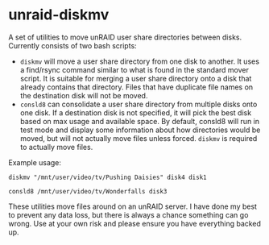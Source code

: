 unraid-diskmv
=============

A set of utilities to move unRAID user share directories between disks. Currently consists of two bash scripts:

* `diskmv` will move a user share directory from one disk to another. It uses a find/rsync command similar to what is found in the standard mover script. It is suitable for merging a user share directory onto a disk that already contains that directory.  Files that have duplicate file names  on the destination disk will not be moved.
* `consld8` can consolidate a user share directory from multiple disks onto one disk. If a destination disk is not specified, it will pick the best disk based on max usage and available space.  By default, consld8 will run in test mode and display some information about how directories would be moved, but will not actually move files unless forced. `diskmv` is required to actually move files.

Example usage:

    diskmv "/mnt/user/video/tv/Pushing Daisies" disk4 disk1
    
    consld8 /mnt/user/video/tv/Wonderfalls disk3

These utilities move files around on an unRAID server. I have done my best to 
prevent any data loss, but there is always a chance something can go wrong. Use at your own risk and please ensure you have everything backed up.
